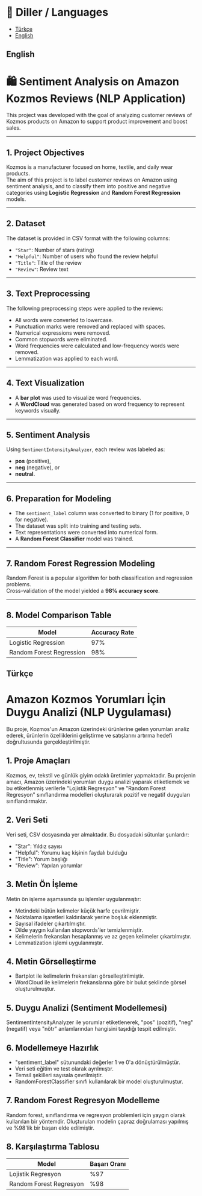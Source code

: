  # 📌 Diller / Languages
- [Türkçe](#türkçe)
- [English](#english)

## English

# 🛍️ Sentiment Analysis on Amazon Kozmos Reviews (NLP Application)

This project was developed with the goal of analyzing customer reviews of Kozmos products on Amazon to support product improvement and boost sales.

---

## 1. Project Objectives

Kozmos is a manufacturer focused on home, textile, and daily wear products.  
The aim of this project is to label customer reviews on Amazon using sentiment analysis, and to classify them into positive and negative categories using **Logistic Regression** and **Random Forest Regression** models.

---

## 2. Dataset

The dataset is provided in CSV format with the following columns:

- `"Star"`: Number of stars (rating)
- `"Helpful"`: Number of users who found the review helpful
- `"Title"`: Title of the review
- `"Review"`: Review text

---

## 3. Text Preprocessing

The following preprocessing steps were applied to the reviews:

- All words were converted to lowercase.
- Punctuation marks were removed and replaced with spaces.
- Numerical expressions were removed.
- Common stopwords were eliminated.
- Word frequencies were calculated and low-frequency words were removed.
- Lemmatization was applied to each word.

---

## 4. Text Visualization

- A **bar plot** was used to visualize word frequencies.
- A **WordCloud** was generated based on word frequency to represent keywords visually.

---

## 5. Sentiment Analysis

Using `SentimentIntensityAnalyzer`, each review was labeled as:
- **pos** (positive),
- **neg** (negative), or
- **neutral**.

---

## 6. Preparation for Modeling

- The `sentiment_label` column was converted to binary (1 for positive, 0 for negative).
- The dataset was split into training and testing sets.
- Text representations were converted into numerical form.
- A **Random Forest Classifier** model was trained.

---

## 7. Random Forest Regression Modeling

Random Forest is a popular algorithm for both classification and regression problems.  
Cross-validation of the model yielded a **98% accuracy score**.

---

## 8. Model Comparison Table

| Model                    | Accuracy Rate |
|--------------------------|---------------|
| Logistic Regression      | 97%           |
| Random Forest Regression | 98%           |




## Türkçe

# Amazon Kozmos Yorumları İçin Duygu Analizi (NLP Uygulaması)

Bu proje, Kozmos'un Amazon üzerindeki ürünlerine gelen yorumları analiz ederek, ürünlerin özelliklerini geliştirme ve satışlarını artırma hedefi doğrultusunda gerçekleştirilmiştir.

## 1. Proje Amaçları

Kozmos, ev, tekstil ve günlük giyim odaklı üretimler yapmaktadır. Bu projenin amacı, Amazon üzerindeki yorumları duygu analizi yaparak etiketlemek ve bu etiketlenmiş verilerle "Lojistik Regresyon" ve "Random Forest Regresyon" sınıflandırma modelleri oluşturarak pozitif ve negatif duyguları sınıflandırmaktır.

## 2. Veri Seti

Veri seti, CSV dosyasında yer almaktadır. Bu dosyadaki sütunlar şunlardır:

- "Star": Yıldız sayısı
- "Helpful": Yorumu kaç kişinin faydalı bulduğu
- "Title": Yorum başlığı
- "Review": Yapılan yorumlar

## 3. Metin Ön İşleme

Metin ön işleme aşamasında şu işlemler uygulanmıştır:

- Metindeki bütün kelimeler küçük harfe çevrilmiştir.
- Noktalama işaretleri kaldırılarak yerine boşluk eklenmiştir.
- Sayısal ifadeler çıkartılmıştır.
- Dilde yaygın kullanılan stopwords'ler temizlenmiştir.
- Kelimelerin frekansları hesaplanmış ve az geçen kelimeler çıkartılmıştır.
- Lemmatization işlemi uygulanmıştır.

## 4. Metin Görselleştirme

- Bartplot ile kelimelerin frekansları görselleştirilmiştir.
- WordCloud ile kelimelerin frekanslarına göre bir bulut şeklinde görsel oluşturulmuştur.

## 5. Duygu Analizi (Sentiment Modellemesi)

SentimentIntensityAnalyzer ile yorumlar etiketlenerek, "pos" (pozitif), "neg" (negatif) veya "nötr" anlamlarından hangisini taşıdığı tespit edilmiştir.

## 6. Modellemeye Hazırlık

- "sentiment_label" sütunundaki değerler 1 ve 0'a dönüştürülmüştür.
- Veri seti eğitim ve test olarak ayrılmıştır.
- Temsil şekilleri sayısala çevrilmiştir.
- RandomForestClassifier sınıfı kullanılarak bir model oluşturulmuştur.

## 7. Random Forest Regresyon Modelleme

Random forest, sınıflandırma ve regresyon problemleri için yaygın olarak kullanılan bir yöntemdir. Oluşturulan modelin çapraz doğrulaması yapılmış ve %98'lik bir başarı elde edilmiştir.

## 8. Karşılaştırma Tablosu

| Model                       | Başarı Oranı |
|-----------------------------|--------------|
| Lojistik Regresyon          | %97          |
| Random Forest Regresyon     | %98          |

